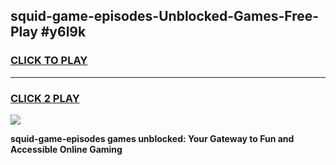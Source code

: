 
## squid-game-episodes-Unblocked-Games-Free-Play #y6l9k
<h3>
<a href="https://us.freeplayer.one?title=squid-game-episodes&ref=9M">CLICK TO PLAY</a></h3>
<hr>

<h3>
<a href="https://us.freeplayer.one?title=squid-game-episodes&ref=9M">CLICK 2 PLAY</a>
  
</h3>

<a href="https://us.freeplayer.one?title=squid-game-episodes&ref=9M"><img src="https://clearcache.store/games.png"></a>


**squid-game-episodes games unblocked: Your Gateway to Fun and Accessible Online Gaming**
